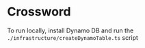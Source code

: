 # Crossword

To run locally, install Dynamo DB and run the `./infrastructure/createDynamoTable.ts` script